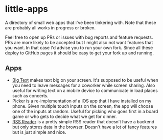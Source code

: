 # little-apps
A directory of small web apps that I've been tinkering with. Note that these are probably all works in progress or broken.

Feel free to open up PRs or issues with bug reports and feature requests. PRs are more likely to be accepted but I might also not want features that you want. In that case I'd advise you to run your own fork. Since all these deploy to GitHub pages it should be easy to get your fork up and running.

## Apps

- [Big Text](https://github.com/koddsson/big-text) makes text big on your screen. It's supposed to be useful when you need to leave messages for a coworker while screen sharing. Also useful for writing text on a mobile device to communicate in load places such as concerts.
- [Picker](https://github.com/koddsson/picker) is a re-implementation of a iOS app that I have installed on my phone. Given multiple touch inputs on the screen, the app will choose one of the inputs at random. Useful for picking who goes first in a board game or who gets to decide what we get for dinner.
- [RSS Reader](https://github.com/koddsson/rss-reader) is a pretty simple RSS reader that doesn't have a backend but only stores data in the browser. Doesn't have a lot of fancy features but is just simple and nice.
